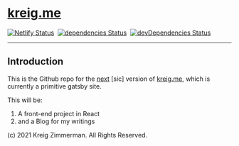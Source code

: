 # [kreig.me](http://kreig.me)

[![Netlify Status](https://api.netlify.com/api/v1/badges/e8b63f3f-b666-4a0c-ba59-d93101649cb2/deploy-status)](https://app.netlify.com/sites/kreig-me/deploys)&nbsp;
[![dependencies Status](https://david-dm.org/kreig303/kreig-me/status.svg)](https://david-dm.org/kreig303/kreig-me-next)
&nbsp;[![devDependencies Status](https://david-dm.org/kreig303/kreig-me/dev-status.svg)](https://david-dm.org/kreig303/kreig-me-next?type=dev)

---

## Introduction

This is the Github repo for the [next](https://nextjs.org/) [sic] version of [kreig.me](http://kreig.me), which is currently a primitive gatsby site.

This will be:

1. A front-end project in React
2. and a Blog for my writings

(c) 2021 Kreig Zimmerman. All Rights Reserved.
